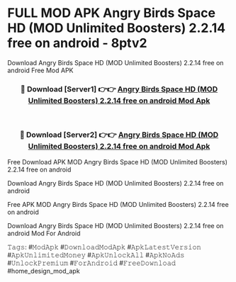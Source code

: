 # FULL MOD APK Angry Birds Space HD (MOD Unlimited Boosters) 2.2.14 free on android - 8ptv2
Download Angry Birds Space HD (MOD Unlimited Boosters) 2.2.14 free on android Free Mod APK

<div align="center">
<h3>🔴 Download [Server1] 👉👉 <a href="https://apk-comot.site?title=Angry_Birds_Space_HD_(MOD_Unlimited_Boosters)_2.2.14_free_on_android">Angry Birds Space HD (MOD Unlimited Boosters) 2.2.14 free on android Mod Apk</a></h3><br>

<h3>🔴 Download [Server2] 👉👉 <a href="https://apk-comot.site?title=Angry_Birds_Space_HD_(MOD_Unlimited_Boosters)_2.2.14_free_on_android">Angry Birds Space HD (MOD Unlimited Boosters) 2.2.14 free on android Mod Apk</a></h3>
</div>


Free Download APK MOD Angry Birds Space HD (MOD Unlimited Boosters) 2.2.14 free on android

Download Angry Birds Space HD (MOD Unlimited Boosters) 2.2.14 free on android 

Free APK MOD Angry Birds Space HD (MOD Unlimited Boosters) 2.2.14 free on android 

Download Angry Birds Space HD (MOD Unlimited Boosters) 2.2.14 free on android Mod For Android

𝚃𝚊𝚐𝚜: #𝙼𝚘𝚍𝙰𝚙𝚔 #𝙳𝚘𝚠𝚗𝚕𝚘𝚊𝚍𝙼𝚘𝚍𝙰𝚙𝚔 #𝙰𝚙𝚔𝙻𝚊𝚝𝚎𝚜𝚝𝚅𝚎𝚛𝚜𝚒𝚘𝚗 #𝙰𝚙𝚔𝚄𝚗𝚕𝚒𝚖𝚒𝚝𝚎𝚍𝙼𝚘𝚗𝚎𝚢 #𝙰𝚙𝚔𝚄𝚗𝚕𝚘𝚌𝚔𝙰𝚕𝚕 #𝙰𝚙𝚔𝙽𝚘𝙰𝚍𝚜 #𝚄𝚗𝚕𝚘𝚌𝚔𝙿𝚛𝚎𝚖𝚒𝚞𝚖 #𝙵𝚘𝚛𝙰𝚗𝚍𝚛𝚘𝚒𝚍 #𝙵𝚛𝚎𝚎𝙳𝚘𝚠𝚗𝚕𝚘𝚊𝚍 #home_design_mod_apk